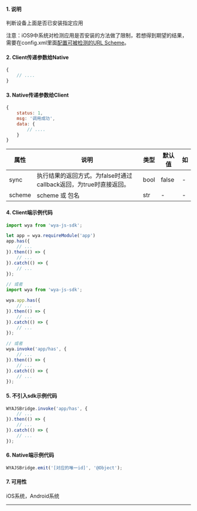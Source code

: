 #### 1. 说明

判断设备上面是否已安装指定应用

注意：iOS9中系统对检测应用是否安装的方法做了限制，若想得到期望的结果，需要在config.xml里面[配置可被检测的URL Scheme](//docs.apicloud.com/Dev-Guide/app-config-manual#14-4)。


#### 2. Client传递参数给Native

```javascript
{
	// ....
}
```

#### 3. Native传递参数给Client

```javascript
{
	status: 1,
	msg: '调用成功',
	data: {
		// ....
	}
}
```
属性 | 说明 | 类型 | 默认值 | 如
---|---|---|---|---
sync | 执行结果的返回方式。为false时通过callback返回，为true时直接返回。 | bool | false | -
scheme | scheme 或 包名 | str | - | -


#### 4. Client端示例代码

```javascript
import wya from 'wya-js-sdk';

let app = wya.requireModule('app')
app.has({
	// ...
}).then(() => {
	// ...
}).catch(() => {
	// ...
});

// 或者
import wya from 'wya-js-sdk';

wya.app.has({
	// ...
}).then(() => {
	// ...
}).catch(() => {
	// ...
});

// 或者
wya.invoke('app/has', {
	// ...
}).then(() => {
	// ...
}).catch(() => {
	// ...
});
```

#### 5. 不引入sdk示例代码

```javascript
WYAJSBridge.invoke('app/has', {
	// ...
}).then(() => {
	// ...
}).catch(() => {
	// ...
});
```

#### 6. Native端示例代码

```javascript
WYAJSBridge.emit('[对应的唯一id]', '@Object');
```

#### 7. 可用性

iOS系统，Android系统

---------

